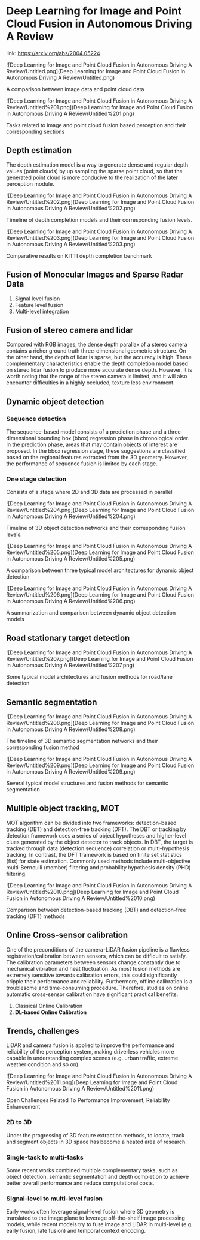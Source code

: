 # Deep Learning for Image and Point Cloud Fusion in Autonomous Driving A Review

link: https://arxiv.org/abs/2004.05224

![Deep Learning for Image and Point Cloud Fusion in Autonomous Driving A Review/Untitled.png](Deep Learning for Image and Point Cloud Fusion in Autonomous Driving A Review/Untitled.png)

A comparison between image data and point cloud data

![Deep Learning for Image and Point Cloud Fusion in Autonomous Driving A Review/Untitled%201.png](Deep Learning for Image and Point Cloud Fusion in Autonomous Driving A Review/Untitled%201.png)

Tasks related to image and point cloud fusion based perception and their corresponding sections

## Depth estimation

The depth estimation model is a way to generate dense and regular depth values (point clouds) by up sampling the sparse point cloud, so that the generated point cloud is more conducive to the realization of the later perception module. 

![Deep Learning for Image and Point Cloud Fusion in Autonomous Driving A Review/Untitled%202.png](Deep Learning for Image and Point Cloud Fusion in Autonomous Driving A Review/Untitled%202.png)

Timeline of depth completion models and their corresponding fusion levels.

![Deep Learning for Image and Point Cloud Fusion in Autonomous Driving A Review/Untitled%203.png](Deep Learning for Image and Point Cloud Fusion in Autonomous Driving A Review/Untitled%203.png)

Comparative results on KITTI depth completion benchmark

## Fusion of Monocular Images and Sparse Radar Data

1. Signal level fusion
2. Feature level fusion
3. Multi-level integration

## Fusion of stereo camera and lidar

Compared with RGB images, the dense depth parallax of a stereo camera contains a richer ground truth three-dimensional geometric structure. On the other hand, the depth of lidar is sparse, but the accuracy is high. These complementary characteristics enable the depth completion model based on stereo lidar fusion to produce more accurate dense depth. However, it is worth noting that the range of the stereo camera is limited, and it will also encounter difficulties in a highly occluded, texture less environment.

## Dynamic object detection

### Sequence detection

The sequence-based model consists of a prediction phase and a three-dimensional bounding box (bbox) regression phase in chronological order. In the prediction phase, areas that may contain objects of interest are proposed. In the bbox regression stage, these suggestions are classified based on the regional features extracted from the 3D geometry. However, the performance of sequence fusion is limited by each stage.

### One stage detection

Consists of a stage where 2D and 3D data are processed in parallel

![Deep Learning for Image and Point Cloud Fusion in Autonomous Driving A Review/Untitled%204.png](Deep Learning for Image and Point Cloud Fusion in Autonomous Driving A Review/Untitled%204.png)

Timeline of 3D object detection networks and their corresponding fusion levels.

![Deep Learning for Image and Point Cloud Fusion in Autonomous Driving A Review/Untitled%205.png](Deep Learning for Image and Point Cloud Fusion in Autonomous Driving A Review/Untitled%205.png)

A comparison between three typical model architectures for dynamic object detection

![Deep Learning for Image and Point Cloud Fusion in Autonomous Driving A Review/Untitled%206.png](Deep Learning for Image and Point Cloud Fusion in Autonomous Driving A Review/Untitled%206.png)

A summarization and comparison between dynamic object detection models

## Road stationary target detection

![Deep Learning for Image and Point Cloud Fusion in Autonomous Driving A Review/Untitled%207.png](Deep Learning for Image and Point Cloud Fusion in Autonomous Driving A Review/Untitled%207.png)

Some typical model architectures and fusion methods for road/lane detection

## Semantic segmentation

![Deep Learning for Image and Point Cloud Fusion in Autonomous Driving A Review/Untitled%208.png](Deep Learning for Image and Point Cloud Fusion in Autonomous Driving A Review/Untitled%208.png)

The timeline of 3D semantic segmentation networks and their corresponding fusion method

![Deep Learning for Image and Point Cloud Fusion in Autonomous Driving A Review/Untitled%209.png](Deep Learning for Image and Point Cloud Fusion in Autonomous Driving A Review/Untitled%209.png)

Several typical model structures and fusion methods for semantic segmentation

## Multiple object tracking, MOT

MOT algorithm can be divided into two frameworks: detection-based tracking (DBT) and detection-free tracking (DFT). The DBT or tracking by detection framework uses a series of object hypotheses and higher-level clues generated by the object detector to track objects. In DBT, the target is tracked through data (detection sequence) correlation or multi-hypothesis tracking. In contrast, the DFT framework is based on finite set statistics (fist) for state estimation. Commonly used methods include multi-objective multi-Bernoulli (member) filtering and probability hypothesis density (PHD) filtering.

![Deep Learning for Image and Point Cloud Fusion in Autonomous Driving A Review/Untitled%2010.png](Deep Learning for Image and Point Cloud Fusion in Autonomous Driving A Review/Untitled%2010.png)

Comparison between detection-based tracking (DBT) and detection-free tracking (DFT) methods

## Online Cross-sensor calibration

One of the preconditions of the camera-LiDAR fusion pipeline is a flawless registration/calibration between sensors, which can be difficult to satisfy. The calibration parameters between sensors change constantly due to mechanical vibration and heat fluctuation. As most fusion methods are extremely sensitive towards calibration errors, this could significantly cripple their performance and reliability. Furthermore, offline calibration is a troublesome and time-consuming procedure.
Therefore, studies on online automatic cross-sensor calibration have significant practical benefits.

1. Classical Online Calibration
2. **DL-based Online Calibration**

## Trends, challenges

LiDAR and camera fusion is applied to improve the performance and reliability of the perception system, making driverless vehicles more capable in understanding complex scenes (e.g. urban traffic, extreme weather condition and so on).

![Deep Learning for Image and Point Cloud Fusion in Autonomous Driving A Review/Untitled%2011.png](Deep Learning for Image and Point Cloud Fusion in Autonomous Driving A Review/Untitled%2011.png)

Open Challenges Related To Performance Improvement, Reliability Enhancement

### 2D to 3D

Under the progressing of 3D feature extraction methods, to locate, track and segment objects in 3D space has become a heated area of research.

### Single-task to multi-tasks

Some recent works combined multiple complementary tasks, such as object detection, semantic segmentation and depth completion to achieve better overall performance and reduce computational costs.

### Signal-level to multi-level fusion

Early works often leverage signal-level fusion where 3D geometry is translated to the image plane to leverage off-the-shelf image processing models, while recent models try to fuse image and LiDAR in multi-level (e.g. early fusion, late fusion) and temporal context encoding.
